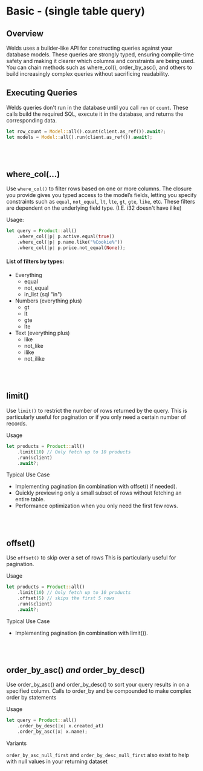 # Basic - (single table query)

## Overview

Welds uses a builder-like API for constructing queries against your database models.
These queries are strongly typed, ensuring compile-time safety and making it clearer which columns and constraints are being used.
You can chain methods such as where_col(), order_by_asc(), and others to build increasingly complex queries without sacrificing readability.


## Executing Queries

Welds queries don't run in the database until you call `run` or `count`.
These calls build the required SQL, execute it in the database, and returns the corresponding data.
```rust
let row_count = Model::all().count(client.as_ref()).await?;
let models = Model::all().run(client.as_ref()).await?;
```

<br/>
<br/>


## where_col(...)

Use `where_col()` to filter rows based on one or more columns. 
The closure you provide gives you typed access to the model’s fields, letting you specify constraints such 
as `equal`, `not_equal`, `lt`, `lte`, `gt`, `gte`, `like`, etc. These filters are dependent on the underlying field type. (I.E. i32 doesn't have ilike)

Usage:
```rust
let query = Product::all()
    .where_col(|p| p.active.equal(true))
    .where_col(|p| p.name.like("%Cookie%"))
    .where_col(|p| p.price.not_equal(None));
```

#### List of filters by types:
- Everything
    - equal
    - not_equal
    - in_list (sql "in")
- Numbers (everything plus)
    - gt
    - lt
    - gte
    - lte
- Text (everything plus)
    - like
    - not_like
    - ilike
    - not_ilike

<br/>
<br/>

## limit()
Use `limit()` to restrict the number of rows returned by the query. 
This is particularly useful for pagination or if you only need a certain number of records.

Usage
```rust
let products = Product::all()
    .limit(10) // Only fetch up to 10 products
    .run(&client)
    .await?;
```

Typical Use Case
- Implementing pagination (in combination with offset() if needed).
- Quickly previewing only a small subset of rows without fetching an entire table.
- Performance optimization when you only need the first few rows.

<br/>
<br/>

## offset()
Use `offset()` to skip over a set of rows
This is particularly useful for pagination.

Usage
```rust
let products = Product::all()
    .limit(10) // Only fetch up to 10 products
    .offset(5) // skips the first 5 rows
    .run(&client)
    .await?;
```

Typical Use Case
- Implementing pagination (in combination with limit()).

<br/>
<br/>

## order_by_asc() *and* order_by_desc()

Use order_by_asc() and order_by_desc() to sort your query results in on a specified column. Calls to order_by and be compounded to make complex order by statements

Usage
```rust
let query = Product::all()
    .order_by_desc(|x| x.created_at)
    .order_by_asc(|x| x.name);
```

Variants

`order_by_asc_null_first` and `order_by_desc_null_first` also exist to help with null values in your returning dataset
